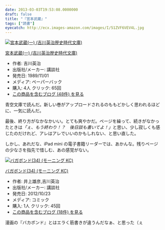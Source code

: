 ```yaml
---
date: 2013-03-03T19:53:08.0000000
draft: false
title: "『宮本武蔵』"
tags: ["読書"]
eyecatch: http://ecx.images-amazon.com/images/I/51ZVF6VEV4L.jpg
---
```

<p><div class="hatena-asin-detail"><a href="http://www.amazon.co.jp/exec/obidos/ASIN/406196514X/bestylesnet-22/"><img src="http://ecx.images-amazon.com/images/I/51ZVF6VEV4L._SL160_.jpg" class="hatena-asin-detail-image" alt="宮本武蔵(一) (吉川英治歴史時代文庫)" title="宮本武蔵(一) (吉川英治歴史時代文庫)"></a><div class="hatena-asin-detail-info"><p class="hatena-asin-detail-title"><a href="http://www.amazon.co.jp/exec/obidos/ASIN/406196514X/bestylesnet-22/">宮本武蔵(一) (吉川英治歴史時代文庫)</a></p><ul><li><span class="hatena-asin-detail-label">作者:</span> 吉川英治</li><li><span class="hatena-asin-detail-label">出版社/メーカー:</span> 講談社</li><li><span class="hatena-asin-detail-label">発売日:</span> 1989/11/01</li><li><span class="hatena-asin-detail-label">メディア:</span> ペーパーバック</li><li><span class="hatena-asin-detail-label">購入</span>: 4人 <span class="hatena-asin-detail-label">クリック</span>: 65回</li><li><a href="http://d.hatena.ne.jp/asin/406196514X/bestylesnet-22" target="_blank">この商品を含むブログ (48件) を見る</a></li></ul></div><div class="hatena-asin-detail-foot"></div></div></p><p>青空文庫で読んだ。新しい巻がアップロードされるのももどかしく思われるほどに、一気に読んだ。</p><p>最後、終り方がなかなかいい。とても爽やかだ。ページを繰って、続きがなかったときは<i>「ぇ、もう終わり！？　後日談も書いてよ！」</i>と思い、少し寂しくも感じたのだけれど、アレはアレでいいのかもしれない、と思い直した。</p><p>しかし、あれだな、iPad mini の電子書籍リーダーでは、あかんな。残りページの少なさを指先で惜しむ、あの感覚がない。</p><p><div class="hatena-asin-detail"><a href="http://www.amazon.co.jp/exec/obidos/ASIN/4063729478/bestylesnet-22/"><img src="http://ecx.images-amazon.com/images/I/51S5JsOaeNL._SL160_.jpg" class="hatena-asin-detail-image" alt="バガボンド(34) (モーニング KC)" title="バガボンド(34) (モーニング KC)"></a><div class="hatena-asin-detail-info"><p class="hatena-asin-detail-title"><a href="http://www.amazon.co.jp/exec/obidos/ASIN/4063729478/bestylesnet-22/">バガボンド(34) (モーニング KC)</a></p><ul><li><span class="hatena-asin-detail-label">作者:</span> 井上雄彦,吉川英治</li><li><span class="hatena-asin-detail-label">出版社/メーカー:</span> 講談社</li><li><span class="hatena-asin-detail-label">発売日:</span> 2012/10/23</li><li><span class="hatena-asin-detail-label">メディア:</span> コミック</li><li><span class="hatena-asin-detail-label">購入</span>: 1人 <span class="hatena-asin-detail-label">クリック</span>: 45回</li><li><a href="http://d.hatena.ne.jp/asin/4063729478/bestylesnet-22" target="_blank">この商品を含むブログ (18件) を見る</a></li></ul></div><div class="hatena-asin-detail-foot"></div></div></p><p>漫画の『バカボンド』とはエラく筋書きが違うんだなぁ、と思った（ぇ</p>
